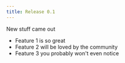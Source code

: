 ```yaml
---
title: Release 0.1
---
```

New stuff came out

- Feature 1 is so great
- Feature 2 will be loved by the community
- Feature 3 you probably won't even notice
